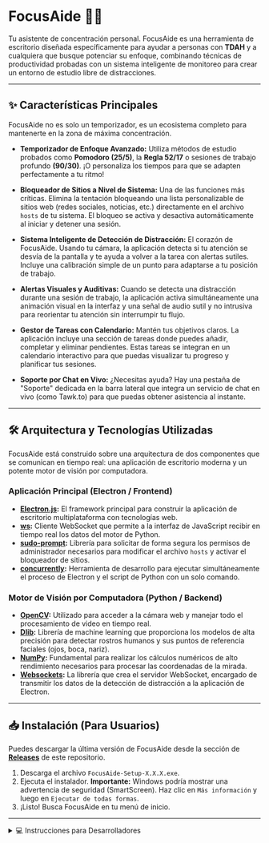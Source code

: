 # FocusAide 🧠✨

Tu asistente de concentración personal. FocusAide es una herramienta de escritorio diseñada específicamente para ayudar a personas con **TDAH** y a cualquiera que busque potenciar su enfoque, combinando técnicas de productividad probadas con un sistema inteligente de monitoreo para crear un entorno de estudio libre de distracciones.

---

## ✨ Características Principales

FocusAide no es solo un temporizador, es un ecosistema completo para mantenerte en la zona de máxima concentración.

* **Temporizador de Enfoque Avanzado:** Utiliza métodos de estudio probados como **Pomodoro (25/5)**, la **Regla 52/17** o sesiones de trabajo profundo **(90/30)**. ¡O personaliza los tiempos para que se adapten perfectamente a tu ritmo!

* **Bloqueador de Sitios a Nivel de Sistema:** Una de las funciones más críticas. Elimina la tentación bloqueando una lista personalizable de sitios web (redes sociales, noticias, etc.) directamente en el archivo `hosts` de tu sistema. El bloqueo se activa y desactiva automáticamente al iniciar y detener una sesión.

* **Sistema Inteligente de Detección de Distracción:** El corazón de FocusAide. Usando tu cámara, la aplicación detecta si tu atención se desvía de la pantalla y te ayuda a volver a la tarea con alertas sutiles. Incluye una calibración simple de un punto para adaptarse a tu posición de trabajo.

* **Alertas Visuales y Auditivas:** Cuando se detecta una distracción durante una sesión de trabajo, la aplicación activa simultáneamente una animación visual en la interfaz y una señal de audio sutil y no intrusiva para reorientar tu atención sin interrumpir tu flujo.

* **Gestor de Tareas con Calendario:** Mantén tus objetivos claros. La aplicación incluye una sección de tareas donde puedes añadir, completar y eliminar pendientes. Estas tareas se integran en un calendario interactivo para que puedas visualizar tu progreso y planificar tus sesiones.

* **Soporte por Chat en Vivo:** ¿Necesitas ayuda? Hay una pestaña de "Soporte" dedicada en la barra lateral que integra un servicio de chat en vivo (como Tawk.to) para que puedas obtener asistencia al instante.

---

## 🛠️ Arquitectura y Tecnologías Utilizadas

FocusAide está construido sobre una arquitectura de dos componentes que se comunican en tiempo real: una aplicación de escritorio moderna y un potente motor de visión por computadora.

### Aplicación Principal (Electron / Frontend)
* **[Electron.js](https://www.electronjs.org/):** El framework principal para construir la aplicación de escritorio multiplataforma con tecnologías web.
* **[ws](https://www.npmjs.com/package/ws):** Cliente WebSocket que permite a la interfaz de JavaScript recibir en tiempo real los datos del motor de Python.
* **[sudo-prompt](https://www.npmjs.com/package/sudo-prompt):** Librería para solicitar de forma segura los permisos de administrador necesarios para modificar el archivo `hosts` y activar el bloqueador de sitios.
* **[concurrently](https://www.npmjs.com/package/concurrently):** Herramienta de desarrollo para ejecutar simultáneamente el proceso de Electron y el script de Python con un solo comando.

### Motor de Visión por Computadora (Python / Backend)
* **[OpenCV](https://opencv.org/):** Utilizado para acceder a la cámara web y manejar todo el procesamiento de video en tiempo real.
* **[Dlib](http://dlib.net/):** Librería de machine learning que proporciona los modelos de alta precisión para detectar rostros humanos y sus puntos de referencia faciales (ojos, boca, nariz).
* **[NumPy](https://numpy.org/):** Fundamental para realizar los cálculos numéricos de alto rendimiento necesarios para procesar las coordenadas de la mirada.
* **[Websockets](https://pypi.org/project/websockets/):** La librería que crea el servidor WebSocket, encargado de transmitir los datos de la detección de distracción a la aplicación de Electron.

---

## 📥 Instalación (Para Usuarios)

Puedes descargar la última versión de FocusAide desde la sección de **[Releases](https://github.com/TuUsuario/FocusAide/releases)** de este repositorio.

1.  Descarga el archivo `FocusAide-Setup-X.X.X.exe`.
2.  Ejecuta el instalador. **Importante:** Windows podría mostrar una advertencia de seguridad (SmartScreen). Haz clic en `Más información` y luego en `Ejecutar de todas formas`.
3.  ¡Listo! Busca FocusAide en tu menú de inicio.

---

<details>
<summary>💻 Instrucciones para Desarrolladores</summary>

1.  **Clona el repositorio:** `git clone https://github.com/TuUsuario/FocusAide.git`
2.  **Instala dependencias de Node.js:** `npm install`
3.  **Configura el entorno de Python:** `pip install opencv-python dlib numpy websockets`
4.  **Ejecuta la aplicación:** `npm start`
</details>
